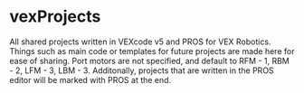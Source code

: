 # vexProjects

All shared projects written in VEXcode v5 and PROS for VEX Robotics. Things such as main code or templates for future projects are made here for ease of sharing. Port motors are not specified, and default to RFM - 1, RBM - 2, LFM - 3, LBM - 3. Additonally, projects that are written in the PROS editor will be marked with PROS at the end.
